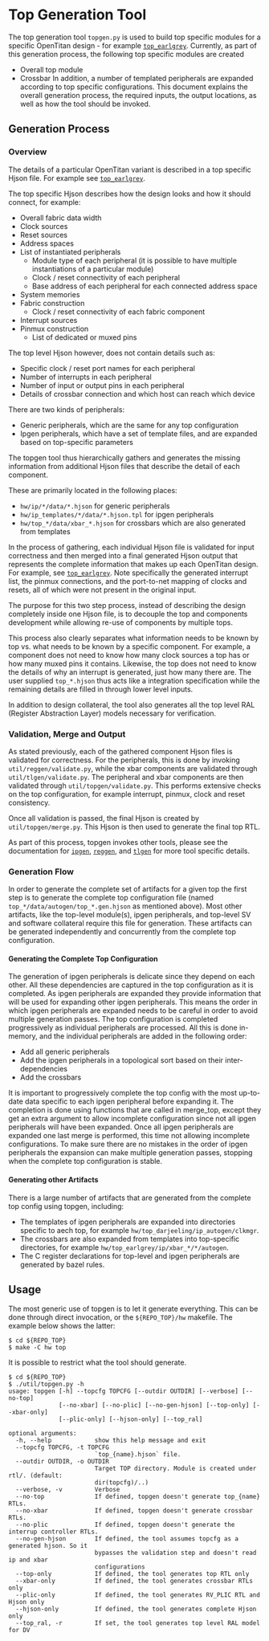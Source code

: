 # Top Generation Tool

The top generation tool `topgen.py` is used to build top specific modules for a specific OpenTitan design - for example [`top_earlgrey`](https://github.com/lowRISC/opentitan/tree/master/hw/top_earlgrey).
Currently, as part of this generation process, the following top specific modules are created
* Overall top module
* Crossbar
In addition, a number of templated peripherals are expanded according to top specific configurations.
This document explains the overall generation process, the required inputs, the output locations, as well as how the tool should be invoked.

## Generation Process

### Overview
The details of a particular OpenTitan variant is described in a top specific Hjson file.
For example see [`top_earlgrey`](https://github.com/lowRISC/opentitan/tree/master/hw/top_earlgrey/data/top_earlgrey.hjson).

The top specific Hjson describes how the design looks and how it should connect, for example:
* Overall fabric data width
* Clock sources
* Reset sources
* Address spaces
* List of instantiated peripherals
  * Module type of each peripheral (it is possible to have multiple instantiations of a particular module)
  * Clock / reset connectivity of each peripheral
  * Base address of each peripheral for each connected address space
* System memories
* Fabric construction
  * Clock / reset connectivity of each fabric component
* Interrupt sources
* Pinmux construction
  * List of dedicated or muxed pins

The top level Hjson however, does not contain details such as:
* Specific clock / reset port names for each peripheral
* Number of interrupts in each peripheral
* Number of input or output pins in each peripheral
* Details of crossbar connection and which host can reach which device

There are two kinds of peripherals:
* Generic peripherals, which are the same for any top configuration
* Ipgen peripherals, which have a set of template files, and are expanded based on top-specific parameters

The topgen tool thus hierarchically gathers and generates the missing information from additional Hjson files that describe the detail of each component.

These are primarily located in the following places:
* `hw/ip/*/data/*.hjson` for generic peripherals
* `hw/ip_templates/*/data/*.hjson.tpl` for ipgen peripherals
* `hw/top_*/data/xbar_*.hjson` for crossbars which are also generated from templates

In the process of gathering, each individual Hjson file is validated for input correctness and then merged into a final generated Hjson output that represents the complete information that makes up each OpenTitan design.
For example, see [`top_earlgrey`](https://github.com/lowRISC/opentitan/tree/master/hw/top_earlgrey/data/autogen/top_earlgrey.gen.hjson).
Note specifically the generated interrupt list, the pinmux connections, and the port-to-net mapping of clocks and resets, all of which were not present in the original input.

The purpose for this two step process, instead of describing the design completely inside one Hjson file, is to decouple the top and components development while allowing re-use of components by multiple tops.

This process also clearly separates what information needs to be known by top vs. what needs to be known by a specific component.
For example, a component does not need to know how many clock sources a top has or how many muxed pins it contains.
Likewise, the top does not need to know the details of why an interrupt is generated, just how many there are.
The user supplied `top_*.hjson` thus acts like a integration specification while the remaining details are filled in through lower level inputs.

In addition to design collateral, the tool also generates all the top level RAL (Register Abstraction Layer) models necessary for verification.

### Validation, Merge and Output

As stated previously, each of the gathered component Hjson files is validated for correctness.
For the peripherals, this is done by invoking `util/reggen/validate.py`, while the  xbar components are validated through `util/tlgen/validate.py`.
The peripheral and xbar components are then validated through `util/topgen/validate.py`.
This  performs extensive checks on the top configuration, for example interrupt, pinmux, clock and reset consistency.

Once all validation is passed, the final Hjson is created by `util/topgen/merge.py`.
This Hjson is then used to generate the final top RTL.

As part of this process, topgen invokes other tools, please see the documentation for [`ipgen`](../ipgen/README.md), [`reggen`](../reggen/README.md), and [`tlgen`](../tlgen/README.md) for more tool specific details.

### Generation Flow

In order to generate the complete set of artifacts for a given top the first step is to generate the complete top configuration file (named `top_*/data/autogen/top_*.gen.hjson` as mentioned above).
Most other artifacts, like the top-level module(s), ipgen peripherals, and top-level SV and software collateral require this file for generation.
These artifacts can be generated independently and concurrently from the complete top configuration.

#### Generating the Complete Top Configuration

The generation of ipgen peripherals is delicate since they depend on each other.
All these dependencies are captured in the top configuration as it is completed.
As ipgen peripherals are expanded they provide information that will be used for expanding other ipgen peripherals.
This means the order in which ipgen peripherals are expanded needs to be careful in order to avoid multiple generation passes.
The top configuration is completed progressively as individual peripherals are processed.
All this is done in-memory, and the individual peripherals are added in the following order:
* Add all generic peripherals
* Add the ipgen peripherals in a topological sort based on their inter-dependencies
* Add the crossbars

It is important to progressively complete the top config with the most up-to-date data specific to each ipgen peripheral before expanding it.
The completion is done using functions that are called in merge_top, except they get an extra argument to allow incomplete configuration since not all ipgen peripherals will have been expanded.
Once all ipgen peripherals are expanded one last merge is performed, this time not allowing incomplete configurations.
To make sure there are no mistakes in the order of ipgen peripherals the expansion can make multiple generation passes, stopping when the complete top configuration is stable.

#### Generating other Artifacts

There is a large number of artifacts that are generated from the complete top config using topgen, including:
* The templates of ipgen peripherals are expanded into directories specific to aech top, for example `hw/top_darjeeling/ip_autogen/clkmgr`.
* The crossbars are also expanded from templates into top-specific directories, for example `hw/top_earlgrey/ip/xbar_*/*/autogen`.
* The C register declarations for top-level and ipgen peripherals are generated by bazel rules.

## Usage

The most generic use of topgen is to let it generate everything.
This can be done through direct invocation, or the `${REPO_TOP}/hw` makefile.
The example below shows the latter:
```console
$ cd ${REPO_TOP}
$ make -C hw top
```

It is possible to restrict what the tool should generate.

```console
$ cd ${REPO_TOP}
$ ./util/topgen.py -h
usage: topgen [-h] --topcfg TOPCFG [--outdir OUTDIR] [--verbose] [--no-top]
              [--no-xbar] [--no-plic] [--no-gen-hjson] [--top-only] [--xbar-only]
              [--plic-only] [--hjson-only] [--top_ral]

optional arguments:
  -h, --help            show this help message and exit
  --topcfg TOPCFG, -t TOPCFG
                        `top_{name}.hjson` file.
  --outdir OUTDIR, -o OUTDIR
                        Target TOP directory. Module is created under rtl/. (default:
                        dir(topcfg)/..)
  --verbose, -v         Verbose
  --no-top              If defined, topgen doesn't generate top_{name} RTLs.
  --no-xbar             If defined, topgen doesn't generate crossbar RTLs.
  --no-plic             If defined, topgen doesn't generate the interrup controller RTLs.
  --no-gen-hjson        If defined, the tool assumes topcfg as a generated hjson. So it
                        bypasses the validation step and doesn't read ip and xbar
                        configurations
  --top-only            If defined, the tool generates top RTL only
  --xbar-only           If defined, the tool generates crossbar RTLs only
  --plic-only           If defined, the tool generates RV_PLIC RTL and Hjson only
  --hjson-only          If defined, the tool generates complete Hjson only
  --top_ral, -r         If set, the tool generates top level RAL model for DV

```
